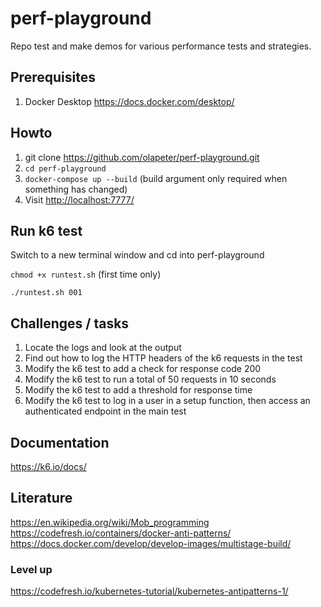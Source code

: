 # perf-playground

Repo test and make demos for various performance tests and strategies.

## Prerequisites

1. Docker Desktop <https://docs.docker.com/desktop/>

## Howto

1. git clone <https://github.com/olapeter/perf-playground.git>
1. `cd perf-playground`
1. `docker-compose up --build` (build argument only required when something has changed)
1. Visit <http://localhost:7777/>

## Run k6 test

Switch to a new terminal window and cd into perf-playground

`chmod +x runtest.sh` (first time only)

`./runtest.sh 001`

## Challenges / tasks

1. Locate the logs and look at the output
1. Find out how to log the HTTP headers of the k6 requests in the test
1. Modify the k6 test to add a check for response code 200
1. Modify the k6 test to run a total of 50 requests in 10 seconds
1. Modify the k6 test to add a threshold for response time
1. Modify the k6 test to log in a user in a setup function, then access an authenticated endpoint in the main test

## Documentation

<https://k6.io/docs/>

## Literature

<https://en.wikipedia.org/wiki/Mob_programming>
<https://codefresh.io/containers/docker-anti-patterns/>
<https://docs.docker.com/develop/develop-images/multistage-build/>

### Level up

<https://codefresh.io/kubernetes-tutorial/kubernetes-antipatterns-1/>
